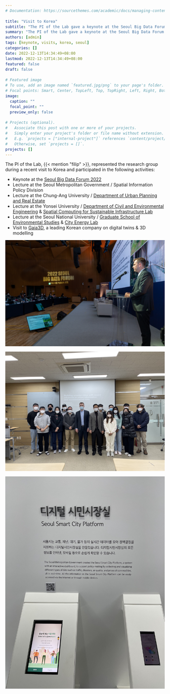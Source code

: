 ```yaml
---
# Documentation: https://sourcethemes.com/academic/docs/managing-content/

title: "Visit to Korea"
subtitle: "The PI of the Lab gave a keynote at the Seoul Big Data Forum and visited five organisations."
summary: "The PI of the Lab gave a keynote at the Seoul Big Data Forum and visited five organisations."
authors: [admin]
tags: [keynote, visits, korea, seoul]
categories: []
date: 2022-12-13T14:34:49+08:00
lastmod: 2022-12-13T14:34:49+08:00
featured: false
draft: false

# Featured image
# To use, add an image named `featured.jpg/png` to your page's folder.
# Focal points: Smart, Center, TopLeft, Top, TopRight, Left, Right, BottomLeft, Bottom, BottomRight.
image:
  caption: ""
  focal_point: ""
  preview_only: false

# Projects (optional).
#   Associate this post with one or more of your projects.
#   Simply enter your project's folder or file name without extension.
#   E.g. `projects = ["internal-project"]` references `content/project/deep-learning/index.md`.
#   Otherwise, set `projects = []`.
projects: []
---
```


The PI of the Lab, {{< mention "filip" >}}, represented the research group during a recent visit to Korea and participated in the following activities:

+ Keynote at the [Seoul Big Data Forum 2022](https://seoulbigdataforum.kr/)
+ Lecture at the Seoul Metropolitan Government / Spatial Information Policy Division
+ Lecture at the Chung-Ang University / [Department of Urban Planning and Real Estate](http://planning.cau.ac.kr/eng/)
+ Lecture at the Yonsei University / [Department of Civil and Environmental Engineering](https://civil.yonsei.ac.kr/civil_en/index.do) & [Spatial Computing for Sustainable Infrastructure Lab](http://scsi.yonsei.ac.kr/)
+ Lecture at the Seoul National University / [Graduate School of Environmental Studies](https://gses.snu.ac.kr/en) & [City Energy Lab](http://cityenergylab.cafe24.com/)
+ Visit to [Gaia3D](https://gaia3d.com/en/), a leading Korean company on digital twins & 3D modelling

![](1.jpg)

![](2.jpg)

![](3.jpg)

